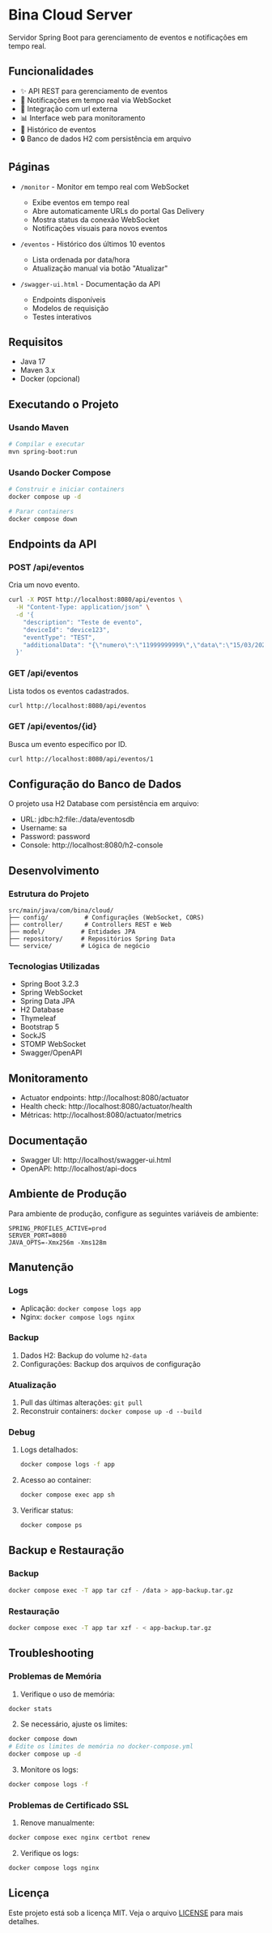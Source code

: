 # Bina Cloud Server

Servidor Spring Boot para gerenciamento de eventos e notificações em tempo real.

## Funcionalidades

- ✨ API REST para gerenciamento de eventos
- 🔄 Notificações em tempo real via WebSocket
- 📱 Integração com url externa
- 📊 Interface web para monitoramento
- 📝 Histórico de eventos
- 🔒 Banco de dados H2 com persistência em arquivo

## Páginas

- `/monitor` - Monitor em tempo real com WebSocket
  - Exibe eventos em tempo real
  - Abre automaticamente URLs do portal Gas Delivery
  - Mostra status da conexão WebSocket
  - Notificações visuais para novos eventos
  
- `/eventos` - Histórico dos últimos 10 eventos
  - Lista ordenada por data/hora
  - Atualização manual via botão "Atualizar"

- `/swagger-ui.html` - Documentação da API
  - Endpoints disponíveis
  - Modelos de requisição
  - Testes interativos

## Requisitos

- Java 17
- Maven 3.x
- Docker (opcional)

## Executando o Projeto

### Usando Maven

```bash
# Compilar e executar
mvn spring-boot:run
```

### Usando Docker Compose

```bash
# Construir e iniciar containers
docker compose up -d

# Parar containers
docker compose down
```

## Endpoints da API

### POST /api/eventos
Cria um novo evento.

```bash
curl -X POST http://localhost:8080/api/eventos \
  -H "Content-Type: application/json" \
  -d '{
    "description": "Teste de evento",
    "deviceId": "device123",
    "eventType": "TEST",
    "additionalData": "{\"numero\":\"11999999999\",\"data\":\"15/03/2025 17:47:06\"}"
  }'
```

### GET /api/eventos
Lista todos os eventos cadastrados.

```bash
curl http://localhost:8080/api/eventos
```

### GET /api/eventos/{id}
Busca um evento específico por ID.

```bash
curl http://localhost:8080/api/eventos/1
```

## Configuração do Banco de Dados

O projeto usa H2 Database com persistência em arquivo:

- URL: jdbc:h2:file:./data/eventosdb
- Username: sa
- Password: password
- Console: http://localhost:8080/h2-console



## Desenvolvimento

### Estrutura do Projeto

```
src/main/java/com/bina/cloud/
├── config/          # Configurações (WebSocket, CORS)
├── controller/      # Controllers REST e Web
├── model/          # Entidades JPA
├── repository/     # Repositórios Spring Data
└── service/        # Lógica de negócio
```

### Tecnologias Utilizadas

- Spring Boot 3.2.3
- Spring WebSocket
- Spring Data JPA
- H2 Database
- Thymeleaf
- Bootstrap 5
- SockJS
- STOMP WebSocket
- Swagger/OpenAPI

## Monitoramento

- Actuator endpoints: http://localhost:8080/actuator
- Health check: http://localhost:8080/actuator/health
- Métricas: http://localhost:8080/actuator/metrics

## Documentação
- Swagger UI: http://localhost/swagger-ui.html
- OpenAPI: http://localhost/api-docs

## Ambiente de Produção

Para ambiente de produção, configure as seguintes variáveis de ambiente:

```properties
SPRING_PROFILES_ACTIVE=prod
SERVER_PORT=8080
JAVA_OPTS=-Xmx256m -Xms128m
```

## Manutenção
### Logs
- Aplicação: `docker compose logs app`
- Nginx: `docker compose logs nginx`

### Backup
1. Dados H2: Backup do volume `h2-data`
2. Configurações: Backup dos arquivos de configuração

### Atualização
1. Pull das últimas alterações: `git pull`
2. Reconstruir containers: `docker compose up -d --build`



### Debug
1. Logs detalhados:
   ```bash
   docker compose logs -f app
   ```

2. Acesso ao container:
   ```bash
   docker compose exec app sh
   ```

3. Verificar status:
   ```bash
   docker compose ps
   ```


## Backup e Restauração

### Backup
```bash
docker compose exec -T app tar czf - /data > app-backup.tar.gz
```

### Restauração
```bash
docker compose exec -T app tar xzf - < app-backup.tar.gz
```

## Troubleshooting

### Problemas de Memória
1. Verifique o uso de memória:
```bash
docker stats
```

2. Se necessário, ajuste os limites:
```bash
docker compose down
# Edite os limites de memória no docker-compose.yml
docker compose up -d
```

3. Monitore os logs:
```bash
docker compose logs -f
```

### Problemas de Certificado SSL
1. Renove manualmente:
```bash
docker compose exec nginx certbot renew
```

2. Verifique os logs:
```bash
docker compose logs nginx
```


## Licença

Este projeto está sob a licença MIT. Veja o arquivo [LICENSE](LICENSE) para mais detalhes.
